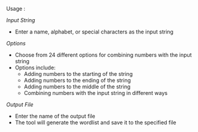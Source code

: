 Usage :

*Input String*
- Enter a name, alphabet, or special characters as the input string

*Options*
- Choose from 24 different options for combining numbers with the input string
- Options include:
    - Adding numbers to the starting of the string
    - Adding numbers to the ending of the string
    - Adding numbers to the middle of the string
    - Combining numbers with the input string in different ways

*Output File*
- Enter the name of the output file
- The tool will generate the wordlist and save it to the specified file

